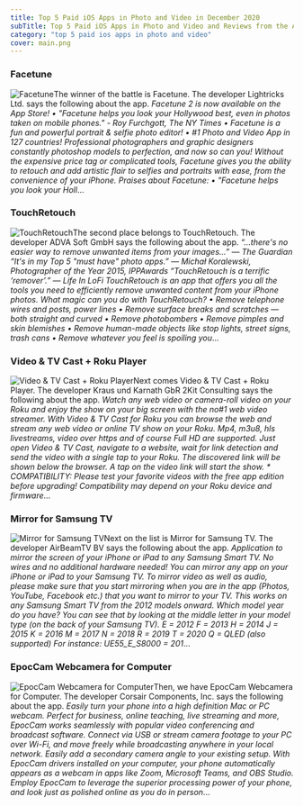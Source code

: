 ```yaml
---
title: Top 5 Paid iOS Apps in Photo and Video in December 2020
subTitle: Top 5 Paid iOS Apps in Photo and Video and Reviews from the AppStore in December 2020.
category: "top 5 paid ios apps in photo and video"
cover: main.png
---
```


### Facetune

![Facetune](https://is1-ssl.mzstatic.com/image/thumb/Purple124/v4/22/61/e4/2261e476-29b9-ecbe-1484-f95cdaca4a3d/AppIcon-1x_U007emarketing-0-3-0-85-220.png/100x100bb.png)The winner of the battle is Facetune. The developer Lightricks Ltd. says the following about the app. _Facetune 2 is now available on the App Store!  • "Facetune helps you look your Hollywood best, even in photos taken on mobile phones." - Roy Furchgott, The NY Times •  Facetune is a fun and powerful portrait & selfie photo editor! •  #1 Photo and Video App in 127 countries!                       Professional photographers and graphic designers constantly photoshop models to perfection, and now so can you! Without the expensive price tag or complicated tools, Facetune gives you the ability to retouch and add artistic flair to selfies and portraits with ease, from the convenience of your iPhone.  Praises about Facetune: • "Facetune helps you look your Holl_...

### TouchRetouch

![TouchRetouch](https://is2-ssl.mzstatic.com/image/thumb/Purple114/v4/33/f8/b6/33f8b663-c77a-7469-4523-599ebf465e39/AppIcon-0-0-1x_U007emarketing-0-0-0-10-0-0-sRGB-0-0-0-GLES2_U002c0-512MB-85-220-0-0.png/100x100bb.png)The second place belongs to TouchRetouch. The developer ADVA Soft GmbH says the following about the app. _“…there's no easier way to remove unwanted items from your images...” — The Guardian “It's in my Top 5 "must have" photo apps.” — Michał Koralewski, Photographer of the Year 2015, IPPAwards “TouchRetouch is a terrific ‘remover’.” — Life In LoFi   TouchRetouch is an app that offers you all the tools you need to efficiently remove unwanted content from your iPhone photos.  What magic can you do with TouchRetouch?  • Remove telephone wires and posts, power lines • Remove surface breaks and scratches — both straight and curved • Remove photobombers • Remove pimples and skin blemishes • Remove human-made objects like stop lights, street signs, trash cans • Remove whatever you feel is spoiling you_...

### Video & TV Cast + Roku Player

![Video & TV Cast + Roku Player](https://is2-ssl.mzstatic.com/image/thumb/Purple114/v4/99/b7/c0/99b7c059-da6f-9194-e0ef-bdc4b5b667d4/AppIcon-1x_U007emarketing-0-6-0-0-85-220.png/100x100bb.png)Next comes Video & TV Cast + Roku Player. The developer Kraus und Karnath GbR 2Kit Consulting says the following about the app. _Watch any web video or camera-roll video on your Roku and enjoy the show on your big screen with the no#1 web video streamer.  With Video & TV Cast for Roku you can browse the web and stream any web video or online TV show on your Roku. Mp4, m3u8, hls livestreams, video over https and of course Full HD are supported.  Just open Video & TV Cast, navigate to a website, wait for link detection and send the video with a single tap to your Roku. The discovered link will be shown below the browser. A tap on the video link will start the show.  * COMPATIBILITY: Please test your favorite videos with the free app edition before upgrading! Compatibility may depend on your Roku device and firmware_...

### Mirror for Samsung TV

![Mirror for Samsung TV](https://is1-ssl.mzstatic.com/image/thumb/Purple124/v4/a4/bc/f3/a4bcf346-8f0a-1a40-83d9-c1f2db27d9ac/contsched.euhuirfh.png/100x100bb.png)Next on the list is Mirror for Samsung TV. The developer AirBeamTV BV says the following about the app. _Application to mirror the screen of your iPhone or iPad to any Samsung Smart TV. No wires and no additional hardware needed! You can mirror any app on your iPhone or iPad to your Samsung TV.  To mirror video as well as audio, please make sure that you start mirroring when you are in the app (Photos, YouTube, Facebook etc.) that you want to mirror to your TV.  This works on any Samsung Smart TV from the 2012 models onward. Which model year do you have? You can see that by looking at the middle letter in your model type (on the back of your Samsung TV).  E = 2012 F = 2013 H = 2014 J = 2015 K = 2016 M = 2017 N = 2018 R = 2019 T = 2020 Q = QLED (also supported)  For instance:  UE55_E_S8000 = 201_...

### EpocCam Webcamera for Computer

![EpocCam Webcamera for Computer](https://is4-ssl.mzstatic.com/image/thumb/Purple114/v4/97/1b/7b/971b7be2-5fa0-6247-8fd2-1aa8967a3025/AppIcon_HD-1x_U007emarketing-0-10-0-85-220.png/100x100bb.png)Then, we have EpocCam Webcamera for Computer. The developer Corsair Components, Inc. says the following about the app. _Easily turn your phone into a high definition Mac or PC webcam.  Perfect for business, online teaching, live streaming and more, EpocCam works seamlessly with popular video conferencing and broadcast software. Connect via USB or stream camera footage to your PC over Wi-Fi, and move freely while broadcasting anywhere in your local network.  Easily add a secondary camera angle to your existing setup. With EpocCam drivers installed on your computer, your phone automatically appears as a webcam in apps like Zoom, Microsoft Teams, and OBS Studio.  Employ EpocCam to leverage the superior processing power of your phone, and look just as polished online as you do in person_...

